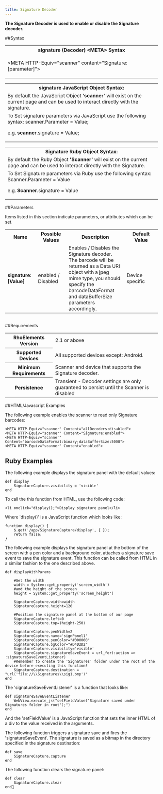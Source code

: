 ```yaml
---
title: Signature Decoder
---
```



<b>
The Signature Decoder is used to enable or disable the Signature decoder.
</b>

##Syntax

<table class="re-table"><tr><th class="tableHeading">signature (Decoder) &lt;META&gt; Syntax
</th></tr><tr><td class="clsSyntaxCells clsOddRow"><p>&lt;META HTTP-Equiv="scanner" content="Signature:[parameter]"&gt;</p></td></tr></table>
<table class="re-table"><tr><th class="tableHeading">signature JavaScript Object Syntax:</th></tr><tr><td class="clsSyntaxCells clsOddRow">
By default the JavaScript Object <b>'scanner'</b> will exist on the current page and can be used to interact directly with the signature.
</td></tr><tr><td class="clsSyntaxCells clsEvenRow">
To Set signature parameters via JavaScript use the following syntax: scanner.Parameter = Value;
<P />e.g. <b>scanner</b>.signature = Value;
</td></tr></table>
<table class="re-table"><tr><th class="tableHeading">Signature Ruby Object Syntax:</th></tr><tr><td class="clsSyntaxCells clsOddRow">
By default the Ruby Object <b>'Scanner'</b> will exist on the current page and can be used to interact directly with the Signature.
</td></tr><tr><td class="clsSyntaxCells clsEvenRow">
To Set Signature parameters via Ruby use the following syntax: Scanner.Parameter = Value
<P />e.g. <b>Scanner</b>.signature = Value
</td></tr></table>



##Parameters


Items listed in this section indicate parameters, or attributes which can be set.
<table class="re-table"><col width="20%" /><col width="20%" /><col width="38%" /><col width="22%" /><tr><th class="tableHeading">Name</th><th class="tableHeading">Possible Values</th><th class="tableHeading">Description</th><th class="tableHeading">Default Value</th></tr><tr><td class="clsSyntaxCells clsOddRow"><b>signature:[Value]
</b></td><td class="clsSyntaxCells clsOddRow">enabled / Disabled</td><td class="clsSyntaxCells clsOddRow">Enables / Disables the Signature decoder.  The barcode will be returned as a Data URI object with a jpeg mime type, you should specify the barcodeDataFormat and dataBufferSize parameters accordingly.</td><td class="clsSyntaxCells clsOddRow">Device specific</td></tr></table>
<table class="re-table"><col width="78%" /><col width="8%" /><col width="1%" /><col width="5%" /><col width="1%" /><col width="5%" /><col width="2%" /></table>





##Requirements

<table class="re-table"><tr><th class="tableHeading">RhoElements Version</th><td class="clsSyntaxCell clsEvenRow">2.1 or above
</td></tr><tr><th class="tableHeading">Supported Devices</th><td class="clsSyntaxCell clsOddRow">All supported devices except: Android.</td></tr><tr><th class="tableHeading">Minimum Requirements</th><td class="clsSyntaxCell clsOddRow">Scanner and device that supports the Signature decoder.</td></tr><tr><th class="tableHeading">Persistence</th><td class="clsSyntaxCell clsEvenRow">Transient - Decoder settings are only guaranteed to persist until the Scanner is disabled</td></tr></table>


##HTML/Javascript Examples

The following example enables the scanner to read only Signature barcodes:

	<META HTTP-Equiv="scanner" Content="allDecoders:disabled">
	<META HTTP-Equiv="scanner" Content="Signature:enabled">
	<META HTTP-Equiv="scanner" Content="barcodeDataFormat:binary;dataBufferSize:5000">
	<META HTTP-Equiv="scanner" Content="enabled">
	


## Ruby Examples

The following example displays the signature panel with the default values:

	def display
		SignatureCapture.visibility = 'visible'
	end

To call the this function from HTML, use the following code: 

	<li onclick="display();">Display signature panel</li>

Where 'display()' is a JavaScript function which looks like: 

	function display() {
		$.get('/app/SignatureCapture/display', { });
		return false;
	}

The following example displays the signature panel at the bottom of the screen with a pen color and a background color, attaches a signature save event to save the signature event. This function can be called from HTML in a similar fashion to the one described above.
  
	def displayWithParams

		#Get the width
		width = System::get_property('screen_width')
		#and the height of the screen
		height = System::get_property('screen_height')

		SignatureCapture.width=width
		SignatureCapture.height=120

		#Position the signature panel at the bottom of our page
		SignatureCapture.left=0
		SignatureCapture.top=(height-250)

		SignatureCapture.penWidth=2
		SignatureCapture.name='signPanel1'
		SignatureCapture.penColor="#000000"
		SignatureCapture.bgColor="#D4D2D2"
		SignatureCapture.visibility='visible'
		SignatureCapture.signatureSaveEvent = url_for(:action => :signatureSaveEventListener)
		#Remember to create the 'Signatures' folder under the root of the device before executing this function! 
		SignatureCapture.destination = "url('file://\\Signatures\\sig1.bmp')"    
	end
	
The 'signatureSaveEventListener' is a function that looks like: 
	
	def signatureSaveEventListener
		WebView.execute_js("setFieldValue('Signature saved under Signatures folder in root');")
	end

And the 'setFieldValue' is a JavaScript function that sets the inner HTML of a div to the value received in the arguments. 

The following function triggers a signature save and fires the 'signatureSaveEvent'. The signature is saved as a bitmap in the directory specified in the signature destination:

	def save
		SignatureCapture.capture
	end

The following function clears the signature panel:

	def clear
		SignatureCapture.clear    	
	end
